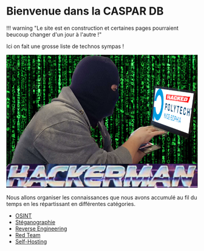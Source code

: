 # Bienvenue dans la CASPAR DB

!!! warning "Le site est en construction et certaines pages pourraient beucoup changer d'un jour à l'autre !"

Ici on fait une grosse liste de technos sympas !

![HACKERMAN](images/HACKERMAN.png)

Nous allons organiser les connaissances que nous avons accumulé au fil du temps en les répartissant en différentes catégories.


- [OSINT](OSINT/OSINT.md)
- [Stéganographie](stegano/stegano.md)
- [Reverse Engineering](Reverse-Engineering/re.md)
- [Red Team](RedTeam/RedTeam.md)
- [Self-Hosting](Self-Hosting/pourquoi.md)